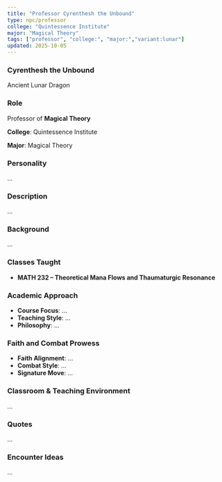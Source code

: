 ```yaml
---
title: "Professor Cyrenthesh the Unbound"
type: npc/professor
college: "Quintessence Institute"
major: "Magical Theory"
tags: ["professor", "college:", "major:","variant:lunar"]
updated: 2025-10-05
---
```

### Cyrenthesh the Unbound

Ancient Lunar Dragon

### Role

Professor of **Magical Theory**

**College**: Quintessence Institute

**Major**: Magical Theory

### Personality

...

### Description

...

### Background

...

### Classes Taught

- **MATH 232 – Theoretical Mana Flows and Thaumaturgic Resonance**



### Academic Approach

- **Course Focus**: ...
- **Teaching Style**: ...
- **Philosophy**: ...

### Faith and Combat Prowess

- **Faith Alignment**: ...
- **Combat Style**: ...
- **Signature Move**: ...

### Classroom & Teaching Environment

...

### Quotes

...

### Encounter Ideas

...
